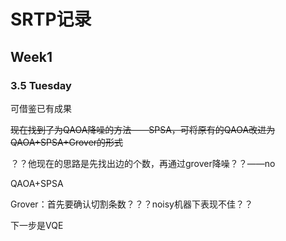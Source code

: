 # SRTP记录

## Week1

### 3.5 Tuesday

可借鉴已有成果

~~现在找到了为QAOA降噪的方法——SPSA，可将原有的QAOA改进为QAOA+SPSA+Grover的形式~~

？？他现在的思路是先找出边的个数，再通过grover降噪？？——no

QAOA+SPSA

Grover：首先要确认切割条数？？？noisy机器下表现不佳？？



下一步是VQE